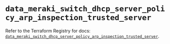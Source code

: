 # `data_meraki_switch_dhcp_server_policy_arp_inspection_trusted_server`

Refer to the Terraform Registry for docs: [`data_meraki_switch_dhcp_server_policy_arp_inspection_trusted_server`](https://registry.terraform.io/providers/ciscodevnet/meraki/1.7.1/docs/data-sources/switch_dhcp_server_policy_arp_inspection_trusted_server).
